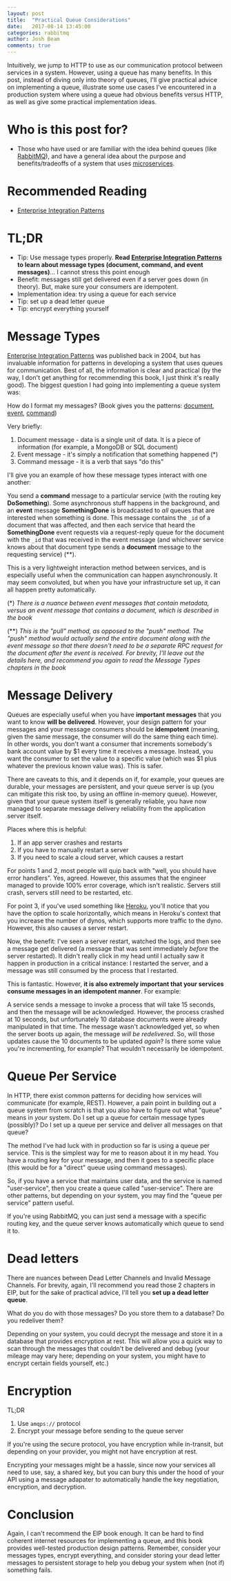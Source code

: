 ```yaml
---
layout: post
title:  "Practical Queue Considerations"
date:   2017-08-14 13:45:00
categories: rabbitmq
author: Josh Beam
comments: true
---
```


<!--excerpt.start-->
Intuitively, we jump to HTTP to use as our communication protocol between services in a system. However, using a queue has many benefits. In this post, instead of diving only into theory of queues, I'll give practical advice on implementing a queue, illustrate some use cases I've encountered in a production system where using a queue had obvious benefits versus HTTP, as well as give some practical implementation ideas.
<!--excerpt.end-->

# Who is this post for?

- Those who have used or are familiar with the idea behind queues (like <a href="https://www.rabbitmq.com/">RabbitMQ</a>), and have a general idea about the purpose and benefits/tradeoffs of a system that uses <a href="https://martinfowler.com/articles/microservices.html">microservices</a>.

# Recommended Reading

- <a href="https://www.amazon.com/Enterprise-Integration-Patterns-Designing-Deploying/dp/0321200683">Enterprise Integration Patterns</a>

# TL;DR

- Tip: Use message types properly. **Read <a href="https://www.amazon.com/Enterprise-Integration-Patterns-Designing-Deploying/dp/0321200683">Enterprise Integration Patterns</a> to learn about message types (document, command, and event messages)**... I cannot stress this point enough
- Benefit: messages still get delivered even if a server goes down (in theory). But, make sure your consumers are idempotent.
- Implementation idea: try using a queue for each service
- Tip: set up a dead letter queue
- Tip: encrypt everything yourself

# Message Types

<a href="https://www.amazon.com/Enterprise-Integration-Patterns-Designing-Deploying/dp/0321200683">Enterprise Integration Patterns</a> was published back in 2004, but has invaluable information for patterns in developing a system that uses queues for communication. Best of all, the information is clear and practical (by the way, I don't get anything for recommending this book, I just think it's really good). The biggest question I had going into implementing a queue system was:

How do I format my messages? (Book gives you the patterns: <a href="http://www.enterpriseintegrationpatterns.com/patterns/messaging/DocumentMessage.html">document</a>, <a href="http://www.enterpriseintegrationpatterns.com/patterns/messaging/EventMessage.html">event</a>, <a href="http://www.enterpriseintegrationpatterns.com/patterns/messaging/CommandMessage.html">command</a>)

Very briefly:

1. Document message - data is a single unit of data. It is a piece of information (for example, a MongoDB or SQL document)
2. Event message - it's simply a notification that something happened (&#42;)
3. Command message - it is a verb that says "do this"

I'll give you an example of how these message types interact with one another:

You send a **command** message to a particular service (with the routing key **DoSomething**). Some asynchronous stuff happens in the background, and an **event** message **SomethingDone** is broadcasted to *all* queues that are interested when something is done. This message contains the <code>_id</code> of a document that was affected, and then each service that heard the **SomethingDone** event requests via a request-reply queue for the document with the <code>_id</code> that was received in the event message (and whichever service knows about that document type sends a **document** message to the requesting service) (&#42;&#42;).

This is a very lightweight interaction method between services, and is especially useful when the communication can happen asynchronously. It may seem convoluted, but when you have your infrastructure set up, it can all happen pretty automatically.

(&#42;) *There is a nuance between event messages that contain metadata, versus an event message that contains a document, which is described in the book*

(&#42;&#42;) *This is the "pull" method, as opposed to the "push" method. The "push" method would actually send the entire document along with the event message so that there doesn't need to be a separate RPC request for the document after the event is received. For brevity, I'll leave out the details here, and recommend you again to read the Message Types chapters in the book*

# Message Delivery

Queues are especially useful when you have **important messages** that you want to know **will be delivered**. However, your design pattern for your messages and your message consumers should be **idempotent** (meaning, given the same message, the consumer will do the same thing each time). In other words, you don't want a consumer that increments somebody's bank account value by $1 every time it receives a message. Instead, you want the consumer to set the value to a specific value (which was $1 plus whatever the previous known value was). This is safer.

There are caveats to this, and it depends on if, for example, your queues are durable, your messages are persistent, and your queue server is up (you can mitigate this risk too, by using an offline in-memory queue). However, given that your queue system itself is generally reliable, you have now managed to separate message delivery reliability from the application server itself.

Places where this is helpful:

1. If an app server crashes and restarts
2. If you have to manually restart a server
3. If you need to scale a cloud server, which causes a restart

For points 1 and 2, most people will quip back with "well, you should have error handlers". Yes, agreed. However, this assumes that the engineer managed to provide 100% error coverage, which isn't realistic. Servers still crash, servers still need to be restarted, etc.

For point 3, if you've used something like <a href="https://www.heroku.com">Heroku</a>, you'll notice that you have the option to scale horizontally, which means in Heroku's context that you increase the number of dynos, which supports more traffic to the dyno. However, this also causes a server restart.

Now, the benefit: I've seen a server restart, watched the logs, and then see a message get delivered (a message that was sent immediately *before* the server restarted). It didn't really click in my head until I actually saw it happen in production in a critical instance: I restarted the server, and a message was still consumed by the process that I restarted.

This is fantastic. However, **it is also extremely important that your services consume messages in an idempotent manner**. For example:

A service sends a message to invoke a process that will take 15 seconds, and then the message will be acknowledged. However, the process crashed at 10 seconds, but unfortunately 10 database documents were already manipulated in that time. The message wasn't acknowledged yet, so when the server boots up again, the message *will be redelivered*. So, will those updates cause the 10 documents to be updated *again*? Is there some value you're incrementing, for example? That wouldn't necessarily be idempotent.

# Queue Per Service

In HTTP, there exist common patterns for deciding how services will communicate (for example, REST). However, a pain point in building out a queue system from scratch is that you also have to figure out what "queue" means in *your* system. Do I set up a queue for certain message types (possibly)? Do I set up a queue per service and deliver all messages on that queue?

The method I've had luck with in production so far is using a queue per service. This is the simplest way for me to reason about it in my head. You have a routing key for your message, and then it goes to a specific place (this would be for a "direct" queue using command messages).

So, if you have a service that maintains user data, and the service is named "user-service", then you create a queue called "user-service". There are other patterns, but depending on your system, you may find the "queue per service" pattern useful.

If you're using RabbitMQ, you can just send a message with a specific routing key, and the queue server knows automatically which queue to send it to.

# Dead letters

There are nuances between Dead Letter Channels and Invalid Message Channels. For brevity, again, I'll recommend you read those 2 chapters in EIP, but for the sake of practical advice, I'll tell you **set up a dead letter queue**.

What do you do with those messages? Do you store them to a database? Do you redeliver them?

Depending on your system, you could decrypt the message and store it in a database that provides encryption at rest. This will allow you a quick way to scan through the messages that couldn't be delivered and debug (your mileage may vary here; depending on your system, you might have to encrypt certain fields yourself, etc.)

# Encryption

TL;DR

1. Use <code>amqps://</code> protocol
2. Encrypt your message before sending to the queue server

If you're using the secure protocol, you have encryption while in-transit, but depending on your provider, you might not have encryption at rest. 

Encrypting your messages might be a hassle, since now your services all need to use, say, a shared key, but you can bury this under the hood of your API using a message adapater to automatically handle the key negotiation, encryption, and decryption.

# Conclusion

Again, I can't recommend the EIP book enough. It can be hard to find coherent internet resources for implementing a queue, and this book provides well-tested production design patterns. Remember, consider your messages types, encrypt everything, and consider storing your dead letter messages to persistent storage to help you debug your system when (not if) something fails.
